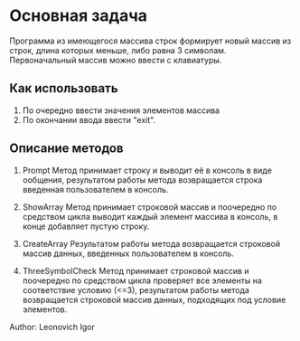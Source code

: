# Основная задача
Программа из имеющегося массива строк формирует новый массив из строк, длина которых меньше, либо равна 3 символам. Первоначальный массив можно ввести с клавиатуры.

## Как использовать
1. По очередно ввести значения элементов массива
2. По окончании ввода ввести "exit".

## Описание методов
1. Prompt
Метод принимает строку и выводит её в консоль в виде ообщения, результатом работы метода возвращается строка введенная пользователем в консоль.

2. ShowArray
Метод принимает строковой массив и поочередно по средством цикла выводит каждый элемент массива в консоль, в конце добавляет пустую строку.

3. CreateArray
Результатом работы метода возвращается строковой массив данных, введенных пользователем в консоль.

4. ThreeSymbolCheck
Метод принимает строковой массив и поочередно по средством цикла проверяет все элементы на соответствие условию (<=3), результатом работы метода возвращается строковой массив данных, подходящих под условие элементов.

Author: Leonovich Igor
